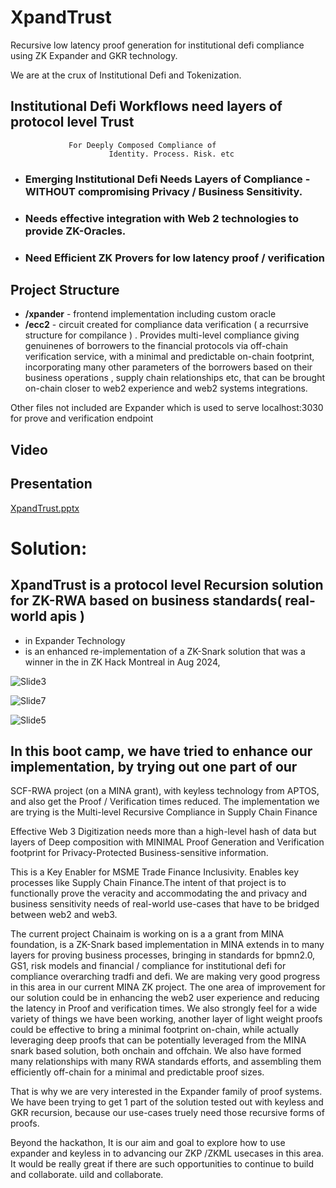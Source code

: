 # XpandTrust

Recursive low latency proof generation for institutional defi compliance using ZK Expander and GKR technology.

We are at the crux of Institutional Defi and Tokenization.

## Institutional Defi Workflows need layers of protocol level Trust

                 For Deeply Composed Compliance of
    		              Identity. Process. Risk. etc

- ### Emerging Institutional Defi Needs Layers of Compliance - WITHOUT compromising Privacy / Business Sensitivity.

- ### Needs effective integration with Web 2 technologies to provide ZK-Oracles.

- ### Need Efficient ZK Provers for low latency proof / verification
  


## Project Structure

- **/xpander** - frontend implementation including custom oracle
- **/ecc2** - circuit created for compliance data verification ( a recurrsive structure for compilance ) . Provides multi-level compliance giving genuinenes of borrowers to the financial protocols via off-chain verification service, with a minimal and predictable on-chain footprint, incorporating many other parameters of the borrowers based on their business operations , supply chain relationships etc, that can be brought on-chain closer to web2 experience and web2 systems integrations. 

Other files not included are Expander which is used to serve localhost:3030 for prove and verification endpoint

## Video

## Presentation 
[XpandTrust.pptx](https://github.com/user-attachments/files/19176714/XpandTrust.pptx)


# Solution:

## XpandTrust is a protocol level Recursion solution for ZK-RWA based on business standards( real-world apis )

- in Expander Technology
- is an enhanced re-implementation of a ZK-Snark solution that was a winner in the
  in ZK Hack Montreal in Aug 2024,


![Slide3](https://github.com/user-attachments/assets/02a0e6b7-2f7b-45ae-b038-6582ccce1f7b)




![Slide7](https://github.com/user-attachments/assets/a88bf294-6c5c-4cd8-808f-d517c70dff71)


  

![Slide5](https://github.com/user-attachments/assets/b2b33b8a-f68a-421c-902f-191dfe677dce)




## In this boot camp, we have tried to enhance our implementation, by trying out one part of our

SCF-RWA project (on a MINA grant), with keyless technology from APTOS, and also get the Proof / Verification times
reduced. The implementation we are trying is the Multi-level Recursive Compliance in Supply Chain Finance


Effective Web 3 Digitization needs more than a high-level hash of data but layers of
Deep composition with MINIMAL Proof Generation and Verification footprint for Privacy-Protected
Business-sensitive information.

This is a Key Enabler for MSME Trade Finance Inclusivity.
Enables key processes like Supply Chain Finance.The intent of that project is to functionally prove the veracity and accommodating the and privacy and business sensitivity needs of real-world use-cases that have to be bridged between web2 and web3.


The current project Chainaim is working on is a a grant from MINA foundation, is a ZK-Snark based implementation in MINA extends in to many layers for proving business processes, bringing in standards for bpmn2.0, GS1, risk models and financial / compliance for institutional defi for compliance overarching tradfi and defi.
We are making very good progress in this area in our current MINA ZK project.
The one area of improvement for our solution could be in enhancing the web2 user experience and reducing the latency in Proof  and verification times. We also strongly feel for a wide variety of things we have been working, another layer of light weight proofs could be effective to bring a minimal footprint on-chain, while actually leveraging deep proofs that can be potentially leveraged from the MINA snark based solution, both onchain and offchain. We also have formed many relationships with many RWA standards efforts, and assembling them efficiently off-chain for a minimal and predictable proof sizes.

That is why we are very interested in the Expander family of proof systems. We have been trying to get 1 part of the solution tested out with keyless and GKR recursion, because our use-cases truely need those recursive forms of proofs. 

Beyond the hackathon, It is our aim and goal to explore how to use expander and keyless in to advancing our ZKP /ZKML usecases in this area. It would be really great if there are such opportunities to continue to build and collaborate.
uild and collaborate.

